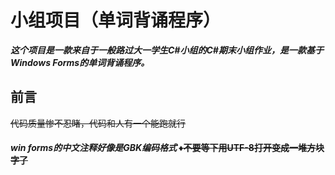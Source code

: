 # 小组项目（单词背诵程序）
***这个项目是一款来自于一般路过大一学生C#小组的C#期末小组作业，是一款基于Windows Forms的单词背诵程序。***
</br>
## 前言
~~代码质量惨不忍睹，代码和人有一个能跑就行~~
#### ***win forms的中文注释好像是GBK编码格式*** ~~♦不要等下用UTF-8打开变成一堆方块字了~~ 
